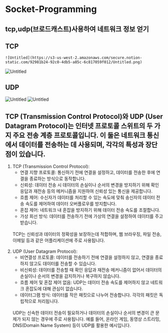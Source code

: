# Socket-Programming
## tcp,udp(브로드캐스트)사용하여 네트워크 정보 얻기
## TCP
    ![Untitled](https://s3-us-west-2.amazonaws.com/secure.notion-static.com/92981b24-92c0-4db5-a85c-6c817059f012/Untitled.png)
![Untitled](https://s3-us-west-2.amazonaws.com/secure.notion-static.com/a00820ae-9138-447a-8832-b35303d4a7ff/Untitled.png)
## UDP
![Untitled](https://s3-us-west-2.amazonaws.com/secure.notion-static.com/f9136a9d-e470-4079-a766-694f781d3d38/Untitled.png)
![Untitled](https://s3-us-west-2.amazonaws.com/secure.notion-static.com/188bdfa5-803f-4478-9a6d-a206689e8148/Untitled.png)
## TCP (Transmission Control Protocol)와 UDP (User Datagram Protocol)는 인터넷 프로토콜 스위트의 두 가지 주요 전송 계층 프로토콜입니다. 이 둘은 네트워크 통신에서 데이터를 전송하는 데 사용되며, 각각의 특성과 장단점이 있습니다.

1. TCP (Transmission Control Protocol):<br>
    - 연결 지향 프로토콜: 통신하기 전에 연결을 설정하고, 데이터를 전송한 후에 연결을 종료하는 방식으로 동작합니다.<br>
    - 신뢰성: 데이터 전송 시 데이터의 손실이나 순서의 변경을 방지하기 위해 확인 응답과 재전송 등의 메커니즘을 지원하여 신뢰성 있는 통신을 제공합니다.<br>
    - 흐름 제어: 수신자가 데이터를 처리할 수 있는 속도에 맞춰 송신자의 데이터 전송 속도를 제어하여 데이터 오버플로우를 방지합니다.<br>
    - 혼잡 제어: 네트워크 내 혼잡을 방지하기 위해 데이터 전송 속도를 조절합니다.<br>
    - 가상 회선 방식: 데이터를 전송하기 전에 가상의 연결을 설정하여 데이터를 주고받습니다.<br>
    <br>
    TCP는 신뢰성과 데이터의 정확성을 보장하는데 적합하며, 웹 브라우징, 파일 전송, 이메일 등과 같은 어플리케이션에 주로 사용됩니다.<br>
    <br>
2. UDP (User Datagram Protocol):<br>
    - 비연결성 프로토콜: 데이터를 전송하기 전에 연결을 설정하지 않고, 연결을 종료하지 않고도 데이터를 전송할 수 있습니다.<br>
    - 비신뢰성: 데이터를 전송할 때 확인 응답과 재전송 메커니즘이 없어서 데이터의 손실이나 순서의 변경을 감지하거나 복구하지 않습니다.<br>
    - 흐름 제어 및 혼잡 제어 없음: UDP는 데이터 전송 속도를 제어하지 않고 네트워크 혼잡도에 대해 관심이 없습니다.<br>
    - 데이터그램 방식: 데이터를 작은 패킷으로 나누어 전송합니다. 각각의 패킷은 독립적으로 처리됩니다.<br>
    <br>
    UDP는 신속한 데이터 전송이 필요하거나 데이터의 손실이나 순서의 변경이 큰 문제가 되지 않는 경우에 주로 사용됩니다. 예를 들어, 온라인 게임, 동영상 스트리밍, DNS(Domain Name System) 등이 UDP를 활용한 예시입니다.<br>
    <br>
    

